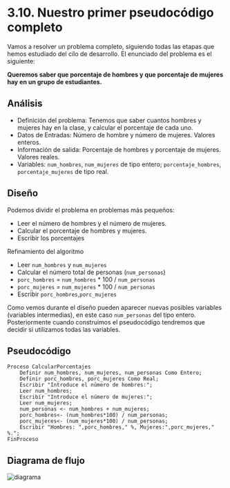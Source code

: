 # 3.10. Nuestro primer pseudocódigo completo

Vamos a resolver un problema completo, siguiendo todas las etapas que hemos estudiado del cilo de desarrollo. El enunciado del problema es el siguiente:

**Queremos saber que porcentaje de hombres y que porcentaje de mujeres hay en un grupo de estudiantes.**

## Análisis

* Definición del problema: Tenemos que saber cuantos hombres y mujeres hay en la clase, y calcular el porcentaje de cada uno.
* Datos de Entradas: Número de hombre y número de mujeres. Valores enteros.
* Información de salida: Porcentaje de hombres y porcentaje de mujeres. Valores reales.
* Variables: `num_hombres`, `num_mujeres` de tipo entero; `porcentaje_hombres`, `porcentaje_mujeres` de tipo real.

## Diseño

Podemos dividir el problema en problemas más pequeños:

* Leer el número de hombres y el número de mujeres.
* Calcular el porcentaje de hombres y mujeres.
* Escribir los porcentajes

Refinamiento del algoritmo

* Leer `num_hombres` y `num_mujeres`
* Calcular el número total de personas (`num_personas`)
* `porc_hombres` = `num_hombres` \* 100 / `num_personas`
* `porc_mujeres` = `num_mujeres` \* 100 / `num_personas`
* Escribir `porc_hombres`,`porc_mujeres`

Como vemos durante el diseño pueden aparecer nuevas posibles variables (variables intermedias), en este caso `num_personas` del tipo entero. Posteriormente cuando construimos el pseudocódigo tendremos que decidir si utilizamos todas las variables.

## Pseudocódigo

```
Proceso CalcularPorcentajes
	Definir num_hombres, num_mujeres, num_personas Como Entero;
	Definir porc_hombres, porc_mujeres Como Real;
	Escribir "Introduce el número de hombres:";
	Leer num_hombres;
	Escribir "Introduce el número de mujeres:";
	Leer num_mujeres;
	num_personas <- num_hombres + num_mujeres;
	porc_hombres<- (num_hombres*100) / num_personas;
	porc_mujeres<- (num_mujeres*100) / num_personas;
	Escribir "Hombres: ",porc_hombres," %, Mujeres:",porc_mujeres," %.";
FinProceso
```

## Diagrama de flujo

![diagrama](img/diagrama.png)

